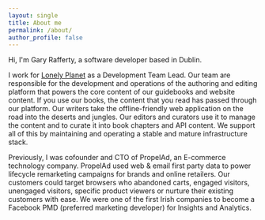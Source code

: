 ```yaml
---
layout: single
title: About me
permalink: /about/
author_profile: false
---
```


Hi, I'm Gary Rafferty, a software developer based in Dublin.

I work for [Lonely Planet](https://www.lonelyplanet.com/) as a Development Team Lead. Our team are responsible
for the development and operations of the authoring and editing platform that
powers the core content of our guidebooks and website content. 
If you use our books, the content that you read has passed through our platform.
Our writers take the offline-friendly web application on the road into the deserts and jungles.
Our editors and curators use it to manage the content and to curate it into book chapters and API content.
We support all of this by maintaining and operating a stable and mature infrastructure stack.

Previously, I was cofounder and CTO of PropelAd, an E-commerce technology
company. PropelAd used web & email first party data to power lifecycle remarketing campaigns
for brands and online retailers. Our customers could target browsers who abandoned carts, engaged visitors, 
unengaged visitors, specific product viewers or nurture their existing customers with ease. We were one of the first Irish companies
to become a Facebook PMD (preferred marketing developer) for Insights and Analytics.
